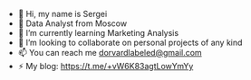 - 👋 Hi, my name is Sergei
- 👀 Data Analyst from Moscow
- 🌱 I’m currently learning Marketing Analysis
- 💞️ I’m looking to collaborate on personal projects of any kind
- 📫 You can reach me dorvardlabeled@gmail.com
- ⚡ My blog: https://t.me/+vW6K83agtLowYmYy

<!---
SiriusSergio/SiriusSergio is a ✨ special ✨ repository because its `README.md` (this file) appears on your GitHub profile.
You can click the Preview link to take a look at your changes.
--->
